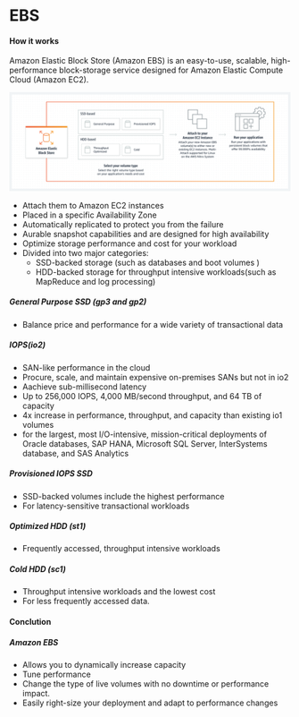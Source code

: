 # EBS

#### How it works
<p>Amazon Elastic Block Store (Amazon EBS) is an easy-to-use, scalable, high-performance block-storage service designed for Amazon Elastic Compute Cloud (Amazon EC2).</p>

![ebs-image-01](.src/EBS-01.png)

-   Attach them to Amazon EC2 instances
-   Placed in a specific Availability Zone
-   Automatically replicated to protect you from the failure 
-   Aurable snapshot capabilities and are designed for high availability
-   Optimize storage performance and cost for your workload
-   Divided into two major categories: 
    -   SSD-backed storage (such as databases and boot volumes )
    -   HDD-backed storage for throughput intensive workloads(such as MapReduce and log processing)

##### General Purpose SSD (gp3 and gp2)

-   Balance price and performance for a wide variety of transactional data

##### IOPS(io2)

-   SAN-like performance in the cloud
-   Procure, scale, and maintain expensive on-premises SANs but not in io2
-   Aachieve sub-millisecond latency
-   Up to 256,000 IOPS, 4,000 MB/second throughput, and 64 TB of capacity
-   4x increase in performance, throughput, and capacity than existing io1 volumes
-   for the largest, most I/O-intensive, mission-critical deployments of Oracle databases, SAP HANA, Microsoft SQL Server, InterSystems database, and SAS Analytics

##### Provisioned IOPS SSD

-   SSD-backed volumes include the highest performance
-   For latency-sensitive transactional workloads

##### Optimized HDD (st1)

-   Frequently accessed, throughput intensive workloads

##### Cold HDD (sc1)

-   Throughput intensive workloads and the lowest cost
-   For less frequently accessed data.

#### Conclution
##### Amazon EBS

-   Allows you to dynamically increase capacity
-   Tune performance
-   Change the type of live volumes with no downtime or performance impact.
-   Easily right-size your deployment and adapt to performance changes

